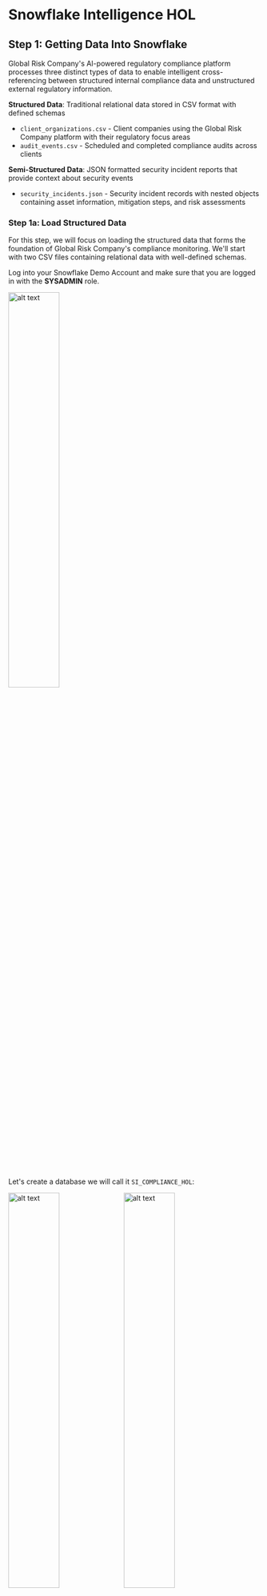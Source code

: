 # Snowflake Intelligence HOL

## Step 1: Getting Data Into Snowflake

Global Risk Company's AI-powered regulatory compliance platform processes three distinct types of data to enable intelligent cross-referencing between structured internal compliance data and unstructured external regulatory information.

**Structured Data**: Traditional relational data stored in CSV format with defined schemas
- `client_organizations.csv` - Client companies using the Global Risk Company platform with their regulatory focus areas
- `audit_events.csv` - Scheduled and completed compliance audits across clients

**Semi-Structured Data**: JSON formatted security incident reports that provide context about security events
- `security_incidents.json` - Security incident records with nested objects containing asset information, mitigation steps, and risk assessments


### Step 1a: Load Structured Data

For this step, we will focus on loading the structured data that forms the foundation of Global Risk Company's compliance monitoring. We'll start with two CSV files containing relational data with well-defined schemas.

Log into your Snowflake Demo Account and make sure that you are logged in with the **SYSADMIN** role. 

<img src="images/image0002.png" alt="alt text" width="45%">

Let's create a database we will call it `SI_COMPLIANCE_HOL`:

<img src="images/image0001.png" alt="alt text" width="45%">

<img src="images/image0003.png" alt="alt text" width="45%">

#### Loading Client Organizations Table

1. **Navigate to Tables**: Go into the `SI_COMPLIANCE_HOL` database, then the Public schema, and click on tables. Click the "Create" button on the top right to create a table from a file.

   <img src="images/image0004.png" alt="alt text" width="45%">

2. **Upload File**: Select the `client_organizations.csv` file from the data folder.

3. **Name the Table**: Name the table `CLIENT_ORGANIZATIONS`:

   <img src="images/image0005.png" alt="alt text" width="45%">

4. **Configure File Format**: Open the View Options section in the file format area and make sure that the header is the first line of the document:

   <img src="images/image0006.png" alt="alt text" width="45%">

   <img src="images/image0007.png" alt="alt text" width="45%">

5. **Create the Table**: Click "Create Table" to complete the process.

#### Loading Audit Events Table

6. **Repeat the Process**: Follow the same steps (1-5) above for the `audit_events.csv` file, naming the table `AUDIT_EVENTS`.

#### Validate Your Data

Once both tables are created, open a new worksheet 

   <img src="images/image0008.png" alt="alt text" width="45%">

   <img src="images/image0009.png" alt="alt text" width="45%">

   <img src="images/image0010.png" alt="alt text" width="45%">

and run these validation queries:

**Validate Client Organizations:**
```sql
-- Check table structure and sample data
SELECT * FROM SI_COMPLIANCE_HOL.PUBLIC.CLIENT_ORGANIZATIONS LIMIT 5;

-- Count total organizations by region
SELECT REGION, COUNT(*) as CLIENT_COUNT 
FROM SI_COMPLIANCE_HOL.PUBLIC.CLIENT_ORGANIZATIONS 
GROUP BY REGION 
ORDER BY CLIENT_COUNT DESC;
```

**Validate Audit Events:**
```sql
-- Check table structure and sample data
SELECT * FROM SI_COMPLIANCE_HOL.PUBLIC.AUDIT_EVENTS LIMIT 5;

-- Count audits by status
SELECT STATUS, COUNT(*) as AUDIT_COUNT 
FROM SI_COMPLIANCE_HOL.PUBLIC.AUDIT_EVENTS 
GROUP BY STATUS 
ORDER BY AUDIT_COUNT DESC;
```

**Verify Relationship Between Tables:**
```sql
-- Join tables to see client organizations with their scheduled audits
SELECT 
    co.ORGANIZATION_NAME,
    co.INDUSTRY,
    ae.AUDIT_NAME,
    ae.AUDIT_TYPE,
    ae.SCHEDULED_DATE
FROM SI_COMPLIANCE_HOL.PUBLIC.CLIENT_ORGANIZATIONS co
JOIN SI_COMPLIANCE_HOL.PUBLIC.AUDIT_EVENTS ae 
    ON co.CLIENT_ID = ae.CLIENT_ID
WHERE ae.STATUS = 'Scheduled'
ORDER BY ae.SCHEDULED_DATE
LIMIT 10;
```

You should see data returned from all these queries, confirming your structured data is properly loaded.

### Step 1b: Load Semi-Structured Data (JSON)

Now we'll load the semi-structured data which contains security incident reports in JSON format. This demonstrates how Snowflake handles complex, nested data structures that vary in attributes.

#### Loading Security Incidents Table

You will follow exactly the same steps as we did to load the structured data.

1. **Navigate to Tables**: Go back to the `SI_COMPLIANCE_HOL` database, Public schema, and click on tables. Click the "Create" button to create a table from a file.

2. **Upload File**: Select the `security_incidents.json` file from the data folder.

3. **Name the Table**: Name the table `SECURITY_INCIDENTS`.

4. **Configure File Format**: For JSON files, Snowflake will automatically detect the structure. You may see options for JSON parsing - accept the defaults which will create a VARIANT column to store the JSON data.

  <img src="images/image0011.png" alt="alt text" width="45%">

5. **Create the Table**: Click "Create Table" to complete the process.

#### Validate and Parse JSON Data

Once the table is created, go back to the same worksheet where we ran the previous queries and run these queries to understand how to work with JSON data in Snowflake:

**Basic JSON Structure:**
```sql
-- View raw JSON structure
SELECT * FROM SI_COMPLIANCE_HOL.PUBLIC.SECURITY_INCIDENTS LIMIT 3;
```

**Parse Top-Level JSON Fields:**
```sql
-- Extract key fields from JSON into columns
SELECT 
    $1:incidentId::STRING as INCIDENT_ID,
    $1:incidentType::STRING as INCIDENT_TYPE,
    $1:status::STRING as STATUS,
    $1:clientId::NUMBER as CLIENT_ID,
    $1:detectionTime::TIMESTAMP as DETECTION_TIME,
    $1:resolutionTime::TIMESTAMP as RESOLUTION_TIME
FROM SI_COMPLIANCE_HOL.PUBLIC.SECURITY_INCIDENTS
LIMIT 10;
```

**Access Nested Objects:**
```sql
-- Extract risk assessment details from nested JSON object
SELECT 
    $1:incidentId::STRING as INCIDENT_ID,
    $1:incidentType::STRING as INCIDENT_TYPE,
    $1:riskAssessment.impact::STRING as RISK_IMPACT,
    $1:riskAssessment.likelihood::STRING as RISK_LIKELIHOOD,
    $1:riskAssessment.score::NUMBER as RISK_SCORE
FROM SI_COMPLIANCE_HOL.PUBLIC.SECURITY_INCIDENTS
ORDER BY $1:riskAssessment.score::NUMBER DESC
LIMIT 10;
```

**Flatten JSON Arrays:**
```sql
-- Flatten the affectedAssets array to see individual assets
SELECT 
    si.$1:incidentId::STRING as INCIDENT_ID,
    si.$1:incidentType::STRING as INCIDENT_TYPE,
    asset.value:assetId::STRING as ASSET_ID,
    asset.value:assetType::STRING as ASSET_TYPE,
    asset.value:assetOwner::STRING as ASSET_OWNER
FROM SI_COMPLIANCE_HOL.PUBLIC.SECURITY_INCIDENTS si,
LATERAL FLATTEN(input => $1:affectedAssets) as asset
LIMIT 15;
```

**Join JSON Data with Structured Data:**
```sql
-- Connect incidents to client organizations
SELECT 
    co.ORGANIZATION_NAME,
    co.INDUSTRY,
    si.$1:incidentId::STRING as INCIDENT_ID,
    si.$1:incidentType::STRING as INCIDENT_TYPE,
    si.$1:status::STRING as STATUS,
    si.$1:riskAssessment.score::NUMBER as RISK_SCORE
FROM SI_COMPLIANCE_HOL.PUBLIC.SECURITY_INCIDENTS si
JOIN SI_COMPLIANCE_HOL.PUBLIC.CLIENT_ORGANIZATIONS co 
    ON si.$1:clientId::NUMBER = co.CLIENT_ID
WHERE si.$1:status::STRING = 'In Progress'
ORDER BY si.$1:riskAssessment.score::NUMBER DESC;
```

**Analyze Compliance Impact Arrays:**
```sql
-- Flatten compliance impact arrays to see regulatory implications
SELECT 
    si.$1:incidentId::STRING as INCIDENT_ID,
    si.$1:incidentType::STRING as INCIDENT_TYPE,
    compliance.value::STRING as COMPLIANCE_STANDARD
FROM SI_COMPLIANCE_HOL.PUBLIC.SECURITY_INCIDENTS,
LATERAL FLATTEN(input => $1:complianceImpact) as compliance
WHERE si.$1:status::STRING != 'Closed'
ORDER BY si.$1:incidentId::STRING;
```

These queries demonstrate Snowflake's powerful JSON parsing capabilities, allowing you to treat semi-structured data as if it were relational while preserving the flexibility of the original JSON structure.

-----

## Step 2: External Data Integration via Snowflake Data Sharing

Now that we have our foundation data loaded (structured and semi-structured), we'll demonstrate how Global Risk Company accesses external regulatory intelligence through Snowflake Data Sharing. This represents the third data type in our progressive strategy: unstructured external data from regulatory bodies and compliance frameworks.

### Understanding Data Sharing for Compliance Intelligence

Snowflake Data Sharing enables Global Risk Company to access real-time regulatory updates, legal interpretations, and compliance frameworks from external providers without data movement. This external intelligence is then cross-referenced with internal compliance data using AI.

**Key Benefits for Regulatory Compliance:**
- Real-time access to regulatory updates
- No data duplication or ETL processes
- Secure access to sensitive regulatory information
- Integration with existing compliance workflows

### Accessing a Private Data Share

In this step, we'll simulate accessing external regulatory data through a private data share. In a real-world scenario, this could be regulatory documents from government agencies, legal interpretations from law firms, or compliance frameworks from industry bodies.

#### Step 2a: List Available Data Shares

First, let's see what data shares are available to your account:

```sql
-- List all available data shares (both inbound and outbound)
SHOW SHARES;
```

#### Step 2b: View Share Details

To examine the contents of a specific share before consuming it:

```sql
-- This shows the databases and schemas available in the share
DESC SHARE COMPLIANCE_DOCUMENTS_SHARE;
```

#### Step 2c: Create Database from Share

Once you've identified the share you want to consume, create a database from it:

```sql
-- Create a database from a private data share
-- Replace with actual share provider account and share name
CREATE DATABASE EXTERNAL_REGULATORY_DATA 
FROM SHARE SFSENORTHAMERICA.JHECKMAN_AWS1.COMPLIANCE_DOCUMENTS_SHARE;

-- Grant access to the shared database
GRANT IMPORTED PRIVILEGES ON DATABASE EXTERNAL_REGULATORY_DATA TO ROLE SYSADMIN;
GRANT IMPORTED PRIVILEGES ON DATABASE EXTERNAL_REGULATORY_DATA TO ROLE PUBLIC;
```

#### Step 2d: Explore Shared Data

Now explore the structure and content of the shared data:

```sql
-- List schemas in the shared database
SHOW SCHEMAS IN DATABASE EXTERNAL_REGULATORY_DATA;

-- List tables in a specific schema
SHOW TABLES IN DATABASE EXTERNAL_REGULATORY_DATA.PUBLIC;

-- Examine table structure
DESC TABLE EXTERNAL_REGULATORY_DATA.PUBLIC.REGULATORY_UPDATES;

-- Sample the data to understand its structure
SELECT * FROM EXTERNAL_REGULATORY_DATA.PUBLIC.REGULATORY_UPDATES LIMIT 5;
```

#### Step 2e: AI-Powered Analysis of Shared Regulatory Data

Here are two queries that demonstrate Snowflake's AI SQL capabilities for intelligent regulatory analysis:

```sql
-- Query 1: AI-Powered Compliance Question Answering
-- Use CORTEX.EXTRACT_ANSWER to automatically extract specific compliance requirements from regulatory text
SELECT 
    ru.REGULATION_TYPE,
    ru.UPDATE_TITLE,
    ru.UPDATE_DATE,
    CORTEX.EXTRACT_ANSWER(
        ru.REGULATORY_TEXT, 
        'What are the specific data retention requirements mentioned in this regulation?'
    ) as DATA_RETENTION_REQUIREMENTS,
    CORTEX.EXTRACT_ANSWER(
        ru.REGULATORY_TEXT, 
        'What are the penalties for non-compliance?'
    ) as COMPLIANCE_PENALTIES
FROM EXTERNAL_REGULATORY_DATA.PUBLIC.REGULATORY_UPDATES ru
WHERE ru.REGULATION_TYPE IN ('GDPR', 'CCPA', 'HIPAA')
    AND ru.UPDATE_DATE >= DATEADD(month, -6, CURRENT_DATE())
ORDER BY ru.UPDATE_DATE DESC;

-- Query 2: AI-Powered Regulatory Impact Analysis
-- Use CORTEX.SUMMARIZE and CORTEX.SENTIMENT to analyze regulatory changes and their business impact
SELECT 
    ru.REGULATION_TYPE,
    ru.UPDATE_TITLE,
    ru.IMPACT_ASSESSMENT,
    CORTEX.SUMMARIZE(ru.REGULATORY_TEXT) as AI_SUMMARY,
    CORTEX.SENTIMENT(ru.REGULATORY_TEXT) as REGULATORY_SENTIMENT,
    CASE 
        WHEN CORTEX.SENTIMENT(ru.REGULATORY_TEXT) < -0.5 THEN 'Restrictive/Challenging'
        WHEN CORTEX.SENTIMENT(ru.REGULATORY_TEXT) > 0.5 THEN 'Supportive/Enabling'
        ELSE 'Neutral'
    END as BUSINESS_IMPACT_CLASSIFICATION,
    co.ORGANIZATION_NAME,
    co.INDUSTRY
FROM EXTERNAL_REGULATORY_DATA.PUBLIC.REGULATORY_UPDATES ru
JOIN SI_COMPLIANCE_HOL.PUBLIC.CLIENT_ORGANIZATIONS co 
    ON ru.REGULATION_TYPE = co.PRIMARY_REGULATION
WHERE ru.UPDATE_DATE >= DATEADD(month, -3, CURRENT_DATE())
    AND ru.IMPACT_ASSESSMENT IN ('High', 'Critical')
ORDER BY CORTEX.SENTIMENT(ru.REGULATORY_TEXT), ru.UPDATE_DATE DESC;
```

## Step 3: Snowflake Intelligence Setup

### A few things to note:

  * If you go into Snowflake Intelligence at this point, it will say "No agents created."
  * At this time, Snowflake Intelligence (SI) will utilize your default role. You need to make sure this is set to the role we will create in the lab (directions below).
  * Snowflake Intelligence will also utilize your default warehouse; you must set this up for SI to work.

Users in Snowflake Intelligence will map to Snowflake users. Over time, we will move the UI out of Snowflake Snowsight and into a standalone experience (ai.Snowflake.com), but even there, Snowflake roles are planned to be leveraged for configuration. Users of Snowflake Intelligence need a few layers of permissions:

  * They need permission to the underlying Cortex Search Service and the ability to call Cortex Analyst.
  * They need permission for any underlying data surfaced by an agent.

-----

### Important notes:

  * Users for Snowflake Intelligence need to have a default role and a default warehouse.
  * The database needs to be named `Snowflake_intelligence`.

### Metadata Objects

Please create a new worksheet and run this script to create the database and schema needed to organize agents that surface in Snowflake Intelligence.

```sql
use role sysadmin;
create database snowflake_intelligence;
create schema snowflake_intelligence.agents;

-- make sure anyone in the account can SEE agents
grant usage on schema snowflake_intelligence.agents to role public;

-- optional - you can grant other roles the ability to create agents
-- grant create agent on schema snowflake_intelligence.agents to role <some_role>;
```

-----



-----

## Step 4: Create a Simple Agent

What is an agent? Agentic AI is the buzzword of 2025, but with Snowflake agents, these are tangible things we're creating that will include one or more Cortex building blocks, like an analyst semantic model or search service.

Go to Snowflake, and the Agents section should now work with the config tables we created above. The page will keep attempting to redraw at this point, but that is expected for now. Go ahead and click on Create Agent.

<img src="images/image015.png" alt="alt text" width="45%">

Let's create a very simple agent. Let's name it **Global Risk Agent**. Let's give it a Display name of **Global Risk Agent** as well.

<img src="images/image016.png" alt="alt text" width="45%">

Refresh the screen, and we will see the new agent created:

<img src="images/image017.png" alt="alt text" width="45%">

-----

## Step 5: Go to Snowflake Intelligence

To easily navigate while using the Snowflake Intelligence application, open a new browser tab specifically for Snowsight. This will allow you to switch between the standard Snowsight interface and the Snowflake Intelligence application, which you can access via the Snowflake Intelligence link. After clicking the link, the navigation will change to focus on Snowflake Intelligence.

<img src="images/image018.png" alt="alt text" width="45%">

Now we can see our agent that we created in the dropdown and be able to interact with Snowflake intelligence easily:

<img src="images/image019.png" alt="alt text" width="45%">

I can also upload files as needed to have Global Risk Agent look at the file and complete my analysis.

Go ahead and query Snowflake Intelligence. Let's ask this: What can you tell me about the company Snowflake?

<img src="images/image020.png" alt="alt text" width="45%">

We have currently developed a basic agent lacking access to data within your Snowflake account. It solely interacts with Claude. To enhance its intelligence, we need to integrate a semantic model and connect it to the agent, thereby providing improved context.

-----

## Step 6: Create a Semantic Model

Let's now build a more intelligent agent that analyzes the data within Snowflake by utilizing our semantic layer.

Lets create a semantic view using cortex analyst: 
NOTE: Figure out permissions here!

<img src="images/image021.png" alt="alt text" width="45%">

Go ahead and select create new view:

<img src="images/image023.png" alt="alt text" width="45%">

We can choose the SI\_COMPLIANCE\_HOL database and PUBLIC schema we created earlier. Then we can select Semantic Views and enter the following name and description:

  * **Name:** `compliance_monitoring`
  * **Description:** `This has information on regulatory compliance monitoring, including client organizations, audit events, and compliance documents`

Let's select our tables from the SI\_COMPLIANCE\_HOL data that we imported at the beginning of the lab:

<img src="images/image024.png" alt="alt text" width="45%">

Then we can select the columns to choose. Let's just select all columns by choosing the top checkbox:

<img src="images/image025.png" alt="alt text" width="45%">

### View the Results

When we click 'Create and Save' it will generate a starter semantic model for us:

<img src="images/image026.png" alt="alt text" width="45%">

We can see that it has already created a description as well as some other details, like synonyms. Let's go ahead and add 'assessment' and 'review' to the list of synonyms for AUDIT\_NAME in the AUDIT_EVENTS table:

<img src="images/image027.png" alt="alt text" width="45%">

### Move Columns

The model incorrectly identified AUDIT\_ID as a fact due to its numerical data type, but it is actually a dimensional column. This can be easily corrected by moving it to the dimensions section in the edit menu. It is crucial to review and adjust the model after Snowflake's initial column categorization.

<img src="images/image028.png" alt="alt text" width="45%">

We will need to do this for the following incorrectly identified columns:

1.  AUDIT_EVENTS
      * AUDIT\_ID - move to dimension
      * CLIENT\_ID - move to dimension
2.  CLIENT_ORGANIZATIONS
      * CLIENT\_ID - move to dimension
3.  COMPLIANCE_DOCUMENTS
      * Any ID columns - move to dimension as needed

We also need to assign unique values option to primary keys. We will do this for the following tables:

1.  Audit Events
      * Audit\_ID
2.  Client Organizations
      * Client\_ID
3.  Compliance Documents
      * Document identifier as appropriate

This is done by editing each dimension and then checking the box for unique identifier:

<img src="images/image029.png" alt="alt text" width="45%">

Do this for all the listed tables above. Then you will need to save the semantic model and refresh the page.

<img src="images/image030.png" alt="alt text" width="45%">

### Test the Model

I can test this model right now by going to the side window and putting in the following prompt: `What are the different client organizations in Europe`

<img src="images/image031.png" alt="alt text" width="45%">

Then it will go against my model and then write SQL, and then execute that SQL against my model.

### Define Table Relationships

We then need to define our relationships with the other tables. By default, no relationships are created, but they are needed for more complex queries that span multiple tables. When selecting the columns if you do not see your columns you might have missed the step to make ID columns unique on the table please see above. You might also just need to do a full refresh on the page.

Our first relationship we will define is AUDIT\_EVENTS to CLIENT_ORGANIZATIONS. For every CLIENT, there are many audit events, and the joining column is CLIENT\_ID. Let's define a relationship that represents that:

  * **Relationship Name:** `AuditEvents_to_ClientOrganizations`
  * **Left Table:** `Audit_Events`
  * **Right Table:** `Client_Organizations`
  * **Relationship Columns:** `CLIENT_ID` and `CLIENT_ID`

<img src="images/image032.png" alt="alt text" width="45%">

Let's add a second relationship for compliance documents if there are linking fields:

  * **Relationship Name:** `ComplianceDocuments_to_AuditEvents`
  * **Left Table:** `Compliance_Documents`
  * **Right Table:** `Audit_Events`
  * **Relationship Columns:** Based on available linking columns

<img src="images/image033.png" alt="alt text" width="45%">

<img src="images/image034.png" alt="alt text" width="45%">

Now we have relationships set up in our semantic model. Let's go ahead and test them using the prompt on the right side. We can ask this: `How many audits are scheduled for GlobalBank Financial Services?`

<img src="images/image035.png" alt="alt text" width="45%">

We can see that it was able to utilize our join and see how many tickets were sold for that event by joining the two tables together we defined in our relationship.

We can also ask it to `Count the total client organizations by region that have GDPR audits scheduled`, and this should span all of our tables in our semantic model and give us values:

<img src="images/image036.png" alt="alt text" width="45%">

Excellent\! This functionality is operating as anticipated.

### Verify the Queries

Since these queries returned the correct values, we can add them as verified queries, which will fuel our model's improvement.

<img src="images/image037.png" alt="alt text" width="45%">

<img src="images/image038.png" alt="alt text" width="45%">

These will now show up under verified queries in our model definition:

<img src="images/image039.png" alt="alt text" width="45%">

### Save the Model

When you are done, make sure you save the model:

<img src="images/image040.png" alt="alt text" width="45%">

-----

## Step 7: Create an Agent to Use the Semantic Model

Let's go back to the agents now and create a new Agent.

<img src="images/image041.png" alt="alt text" width="45%">

We will use the following information:

  * **Name:** `Compliance_Monitoring_Agent`
  * **Description:** `An agent that can return information about regulatory compliance monitoring, audit events, and client organizations`

After those are filled in, go ahead and click '+ Semantic Model', and attach the semantic model we created earlier.

<img src="images/image042.png" alt="alt text" width="45%">

Then go ahead and edit the agent by click on it.

<img src="images/image043.png" alt="alt text" width="45%">

Then go to edit:

<img src="images/image044.png" alt="alt text" width="45%">

Then choose tools and add the semantic model you created from earlier:

  * Choose to add a semantic view
  * Choose the database and schema where we created it (SI\_COMPLIANCE\_HOL.PUBLIC)
  * Choose the Semantic View we created: COMPLIANCE\_MONITORING
  * Choose the warehouse: Snowflake\_Intelligence\_WH
  * Choose the Query Timeout: 600
  * Write a description: This is our compliance monitoring data that we have stored in snowflake in tables and structured data

Click Add the Semantic model

<img src="images/image045.png" alt="alt text" width="45%">

After adding be sure to click save in the agent editor.

<img src="images/image046.png" alt="alt text" width="45%">

-----

## Step 8: Test with Smart Agent

Let's go back to Snowflake Intelligence to see our new agent, which leverages our semantic model. Either click Snowflake Intelligence or go to your Snowflake Intelligence tab and refresh the page.

We can now see the Compliance Monitoring Agent.

<img src="images/image047.png" alt="alt text" width="45%">

Let's ask it a question: `Show me the top 5 client organizations by number of scheduled audits.`

<img src="images/image048.png" alt="alt text" width="45%">

Fantastic, it gave us an answer with a chart of the top 5 client organizations\! I can open the SQL section and see the join in the SQL.

<img src="images/image049.png" alt="alt text" width="45%">

We can ask another question: `What types of audits are scheduled for GlobalBank Financial Services?`

<img src="images/image050.png" alt="alt text" width="45%">

A third question I could ask is: `Which clients have multiple compliance assessments scheduled?` This would utilize a synonym we created (assessment) as well as utilize the relationship we created between audit events and client organizations:

<img src="images/image051.png" alt="alt text" width="45%">

These answers appear to be correct. If they were incorrect, the first step would be to review the semantic model. This review would focus on verifying the accuracy of the defined relationships and identifying any potential synonyms that could enhance the model's intelligence and robustness.

-----

## Step 9: Create Search Service

We have document data that has been parsed and loaded into a table named Compliance_Documents from a compliance_documents.csv file. To enable searching of this text data, we will create a search service. This can be done by navigating to Al & ML, then Cortex Search, and following the wizard.

<img src="images/image052.png" alt="alt text" width="45%">

<img src="images/image053.png" alt="alt text" width="45%">

We can create it in our SNOWFLAKE\_INTELLIGENCE.CONFIG database and schema, and call it `Compliance_Document_Search`.

<img src="images/image054.png" alt="alt text" width="45%">

Going to the next screen, it asks for the table that it wants to index. We will select a table that we uploaded earlier. This is in the SI\_COMPLIANCE\_HOL.PUBLIC and our table is called COMPLIANCE_DOCUMENTS.

<img src="images/image055.png" alt="alt text" width="45%">

The next screen asks us to choose which column we want to be able to search. In our case, the column name is TEXT. Go ahead and select that column from the list.

<img src="images/image056.png" alt="alt text" width="45%">

Next, it is asking what attributes we want to bring in. We will choose both DOCUMENT\_TITLE and URL:

<img src="images/image057.png" alt="alt text" width="45%">

We will leave all columns on the next page selected:

<img src="images/image058.png" alt="alt text" width="45%">

As this is a demonstration with unchanging data, the chosen lag time is inconsequential. Therefore, a 1-day lag can be applied.

<img src="images/image059.png" alt="alt text" width="45%">

Now our Search Service is created:

<img src="images/image060.png" alt="alt text" width="45%">

> **NOTE:** If your search service hangs in 'Initialize' for more than a few minutes, it might have failed. This is going to be fixed in the UI in the future. However, right now you can run: `DESC CORTEX SEARCH SERVICE COMPLIANCE_DOCUMENT_SEARCH;` and look at the indexing\_error column, chances are it is a missing permission on an object such as a database, schema, table, or warehouse.

-----

## Step 10: Add to Agent

We will reuse the previously created "Compliance Monitoring Agent" and integrate the Search Service we built into it. To do this, select the existing agent and then go to edit and proceed to add the Search Service.

Then choose Tools and add the Compliance Document Search Cortex search agent you created. Choose the URL and Document Title as shown below:

<img src="images/image061.png" alt="alt text" width="45%">

We will then add the search service by selecting where we created it, which was in SNOWFLAKE\_INTELLIGENCE.CONFIG we will call it Compliance Documents, and make sure we define the URL column in our search service, which is called URL:

The service needs to be active before it can function, which will take a few minutes. Completion is indicated when the Serving State shows as ACTIVE.

> **NOTE:** If your search service hangs in 'Initialize' for more than a few minutes, it might have failed. This is going to be fixed in the UI in the future. However, right now you can run: `DESC CORTEX SEARCH SERVICE COMPLIANCE_DOCUMENT_SEARCH;` and look at the indexing\_error column, chances are it is a missing permission on an object such as a database, schema, table, or warehouse.

<img src="images/image062.png" alt="alt text" width="45%">

Make sure to save the agent after updating it with the new cortex search service:

<img src="images/image063.png" alt="alt text" width="45%">

-----

## Step 11: Test with Updated Agent

Let's go back to Snowflake Intelligence and make sure our new search service is available to query.

<img src="images/image064.png" alt="alt text" width="45%">

<img src="images/image065.png" alt="alt text" width="45%">

Now that we see our Snowflake Data there, we know it will utilize our search service we created. Let's ask it a question: `What are the key requirements for GDPR Article 17 Right to Erasure?`

<img src="images/image066.png" alt="alt text" width="45%">

Notice that no SQL is generated or written, as it is using our search service. It gives us the answer and the source of the document from which this information came.

-----

## Step 12: Review

This lab explored Snowflake Intelligence and its applications. Snowflake Intelligence enables analysts to efficiently query Snowflake data by leveraging a semantic model or the Cortex search service for data indexing.

Our steps were:

1.  Introduced Global Risk Company's data ingestion strategy covering structured, semi-structured, and unstructured data types
2.  Loaded compliance data including CSV files and JSON security incidents
3.  Demonstrated external data integration via Snowflake Data Sharing for accessing regulatory intelligence
4.  Setup metadata for Snowflake Intelligence (this part will go away in the future)
5.  Created a simple agent that just used Claude with no Snowflake data
6.  Created a Semantic Model for compliance monitoring
7.  Created a new agent to utilize the semantic model and Snowflake Data
8.  Created a cortex search service for document search
9.  Updated our agent to utilize that search service
10. Tested prompts in Snowflake Intelligence that utilized our semantic model and/or our search service to get data from our Snowflake instance

Customers can now easily build a chatbot-like interface for analysts and search their Snowflake assets using simple wizards, requiring minimal coding. This eliminates the need for complex custom Python scripts (though that remains an option), enabling faster value realization with GenAI within Snowflake.

-----

## Step 13: Validate Using DORA

**Please only complete this if you are a snowflake employee and in the SE organization**

Congrats\! You have completed the lab. Please run the following commands in Snowsight to confirm your completion.

  - [Greeter Script for DORA](https://www.google.com/search?q=/config/SE_GREETER.sql)
  - [Grading Script for DORA](https://www.google.com/search?q=/config/DoraGrading.sql)

-----

## Step 14: Reset your default warehouse and Default Role

We recommend resetting your default role and warehouse to `ACCOUNTADMIN`. While not strictly necessary, this can help prevent issues in other labs.
